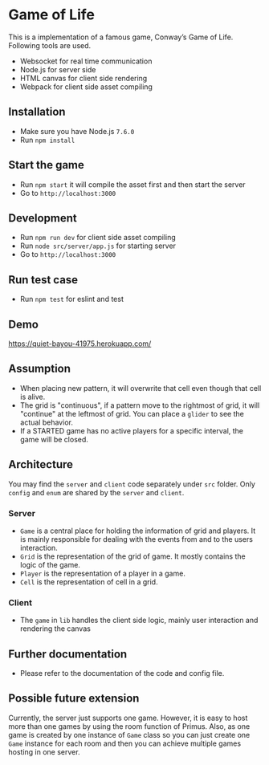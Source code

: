 # Game of Life
This is a implementation of a famous game, Conway’s Game of Life. Following tools are used.
* Websocket for real time communication
* Node.js for server side
* HTML canvas for client side rendering
* Webpack for client side asset compiling

## Installation
* Make sure you have Node.js `7.6.0`
* Run `npm install`

## Start the game
* Run `npm start` it will compile the asset first and then start the server
* Go to `http://localhost:3000`

## Development
* Run `npm run dev` for client side asset compiling
* Run `node src/server/app.js` for starting server
* Go to `http://localhost:3000`

## Run test case
* Run `npm test` for eslint and test

## Demo
https://quiet-bayou-41975.herokuapp.com/

## Assumption
* When placing new pattern, it will overwrite that cell even though that cell is alive.
* The grid is "continuous", if a pattern move to the rightmost of grid, it will "continue" at the leftmost of grid. You can place a `glider` to see the actual behavior.
* If a STARTED game has no active players for a specific interval, the game will be closed.

## Architecture
You may find the `server` and `client` code separately under `src` folder. Only `config` and `enum` are shared by the `server` and `client`.
### Server
* `Game` is a central place for holding the information of grid and players. It is mainly responsible for dealing with the events from and to the users interaction.
* `Grid` is the representation of the grid of game. It mostly contains the logic of the game.
* `Player` is the representation of a player in a game.
* `Cell` is the representation of cell in a grid.
### Client
* The `game` in `lib` handles the client side logic, mainly user interaction and rendering the canvas

## Further documentation
* Please refer to the documentation of the code and config file.

## Possible future extension
Currently, the server just supports one game. However, it is easy to host more than one games by using the room function of Primus. Also, as one game is created by one instance of `Game` class so you can just create one `Game` instance for each room and then you can achieve multiple games hosting in one server.
